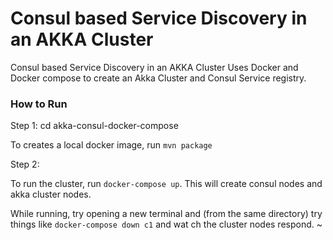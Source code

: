 # Consul based Service Discovery in an AKKA Cluster
Consul based Service Discovery in an AKKA Cluster
Uses Docker and Docker compose to create an Akka Cluster and Consul Service registry.

### How to Run
Step 1:
cd akka-consul-docker-compose

To creates a local docker image, run `mvn package`

Step 2:

To run the cluster, run `docker-compose up`. This will create consul nodes and akka cluster nodes.

While running, try opening a new terminal and (from the same directory) try things like `docker-compose down c1` and wat
ch the cluster nodes respond.
~
